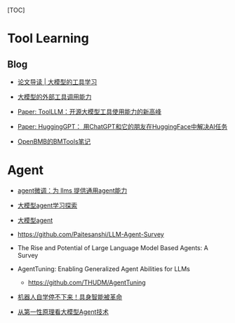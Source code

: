 [TOC]



# Tool Learning

## Blog

- [论文导读 | 大模型的工具学习](https://mp.weixin.qq.com/s/G2thTH204ufM71qzovSNsQ)

- [大模型的外部工具调用能力](https://mp.weixin.qq.com/s/1v4Oc0XHROlUEqxi2p4xbg)

- [Paper: ToolLLM：开源大模型工具使用能力的新高峰](https://mp.weixin.qq.com/s/nNueOgD-6TPfG_wMm3USFw)

- [Paper: HuggingGPT： 用ChatGPT和它的朋友在HuggingFace中解决AI任务](https://zhuanlan.zhihu.com/p/619763221)

- [OpenBMB的BMTools笔记](https://zhuanlan.zhihu.com/p/639581784)


# Agent 

- [agent微调：为 llms 提供通用agent能力](https://zhuanlan.zhihu.com/p/679126416)

- [大模型agent学习探索](https://zhuanlan.zhihu.com/p/674630135)

- [大模型agent](https://zhuanlan.zhihu.com/p/662239288)

- https://github.com/Paitesanshi/LLM-Agent-Survey

- The Rise and Potential of Large Language Model Based Agents: A Survey

- AgentTuning: Enabling Generalized Agent Abilities for LLMs
  - https://github.com/THUDM/AgentTuning


- [机器人自学停不下来！具身智能被革命](https://mp.weixin.qq.com/s/2bQTuwE-k6ukp--XHXIzMg)
- [从第一性原理看大模型Agent技术](https://mp.weixin.qq.com/s/PL-QjlvVugUfmRD4g0P-qQ)